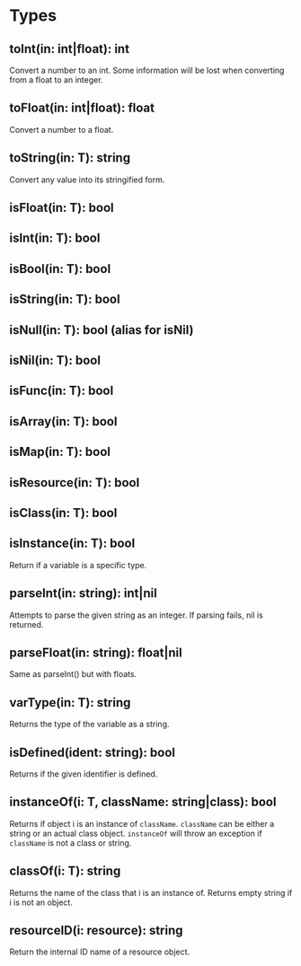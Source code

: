 # Types

## toInt(in: int|float): int

Convert a number to an int. Some information will be lost when converting from a float to an integer.

## toFloat(in: int|float): float

Convert a number to a float.

## toString(in: T): string

Convert any value into its stringified form.

## isFloat(in: T): bool
## isInt(in: T): bool
## isBool(in: T): bool
## isString(in: T): bool
## isNull(in: T): bool (alias for isNil)
## isNil(in: T): bool
## isFunc(in: T): bool
## isArray(in: T): bool
## isMap(in: T): bool
## isResource(in: T): bool
## isClass(in: T): bool
## isInstance(in: T): bool

Return if a variable is a specific type.

## parseInt(in: string): int|nil

Attempts to parse the given string as an integer. If parsing fails, nil is returned.

## parseFloat(in: string): float|nil

Same as parseInt() but with floats.

## varType(in: T): string

Returns the type of the variable as a string.

## isDefined(ident: string): bool

Returns if the given identifier is defined.

## instanceOf(i: T, className: string|class): bool

Returns if object i is an instance of `className`. `className` can be either a string or an actual class object.
`instanceOf` will throw an exception if `className` is not a class or string.

## classOf(i: T): string

Returns the name of the class that i is an instance of. Returns empty string if i is not an object.

## resourceID(i: resource): string

Return the internal ID name of a resource object.
